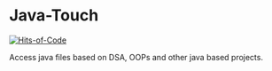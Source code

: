 # Java-Touch
[![Hits-of-Code](https://hitsofcode.com/github/Java-Touch?branch=master)](https://hitsofcode.com/github/Kanav-Arora/Java-Touch/view?branch=master)

Access java files based on DSA, OOPs and other java based projects.